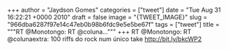 
+++
author = "Jaydson Gomes"
categories = ["tweet"]
date = "Tue Aug 31 16:22:21 +0000 2010"
draft = false
image = "{TWEET_IMAGE}"
slug = "966dba6287f97e14c47eb0b98b6fdc9e5e5be67f"
tags = ["tweet"]
title = """RT @Monotongo: RT @coluna..."""
+++
RT @Monotongo: RT @colunaextra: 100 riffs do rock num único take http://bit.ly/bkcWP2
